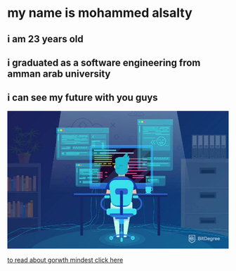 # my name is mohammed alsalty

## i am 23 years old

## i graduated as a software engineering from amman arab university

## i can see my future with you guys

![love programming](itsme.jpg)

[to read about gorwth mindest click here](https://mhmdsalti.github.io/readfull.md/read1)
